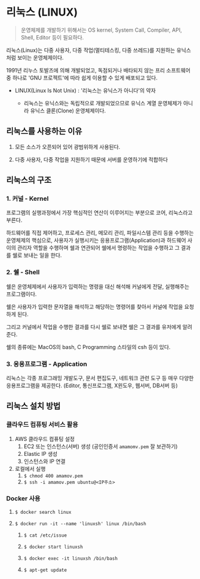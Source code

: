 # 리눅스 (LINUX)

> 운영체제를 개발하기 위해서는 OS kernel, System Call, Compiler, API, Shell, Editor 등이 필요하다.

리눅스(Linux)는 다중 사용자, 다중 작업(멀티테스킹, 다중 쓰레드)를 지원하는 유닉스처럼 보이는 운영체제이다.

1991년 리누스 토발즈에 의해 개발되었고, 독점되거나 배타되지 않는 프리 소프트웨어 중 하나로 'GNU 프로젝트'에 따라 쉽게 이용할 수 있게 배포되고 있다.

- LINUX(Linux Is Not Unix) : '리눅스는 유닉스가 아니다'의 약자

  - 리눅스는 유닉스와는 독립적으로 개발되었으므로 유닉스 계열 운영체제가 아니라 유닉스 클론(Clone) 운영체제이다.

## 리눅스를 사용하는 이유

1. 모든 소스가 오픈되어 있어 광범위하게 사용된다.

2. 다중 사용자, 다중 작업을 지원하기 때문에 서버를 운영하기에 적합하다

## 리눅스의 구조

### 1. 커널 - Kernel

프로그램의 실행과정에서 가장 핵심적인 연산이 이루어지는 부분으로 코어, 리눅스라고 부른다.

하드웨어를 직접 제어하고, 프로세스 관리, 메모리 관리, 파일시스템 관리 등을 수행하는 운영체제의 핵심으로, 사용자가 실행시키는 응용프로그램(Application)과 하드웨어 사이의 관리자 역할을 수행하며 쉘과 연관되어 쉘에서 명령하는 작업을 수행하고 그 결과를 쉘로 보내는 일을 한다.

### 2. 쉘 - Shell

쉘은 운영체제에서 사용자가 입력하는 명령을 대신 해석해 커널에게 전달, 실행해주는 프로그램이다.

쉘은 사용자가 입력한 문자열을 해석하고 해당하는 명령어를 찾아서 커널에 작업을 요청하게 된다.

그리고 커널에서 작업을 수행한 결과를 다시 쉘로 보내면 쉘은 그 결과를 유저에게 알려준다.

쉘의 종류에는 MacOS의 bash, C Programming 스타일의 csh 등이 있다.

### 3. 응용프로그램 - Application

리눅스는 각종 프로그래밍 개발도구, 문서 편집도구, 네트워크 관련 도구 등 매우 다양한 응용프로그램을 제공한다. (Editor, 통신프로그램, X윈도우, 웹서버, DB서버 등)

## 리눅스 설치 방법

### 클라우드 컴퓨팅 서비스 활용

1. AWS 클라우드 컴퓨팅 설정
   1. EC2 또는 인스턴스(서버) 생성 (공인인증서 `amamomv.pem` 잘 보관하기)
   2. Elastic IP 생성
   3. 인스턴스와 IP 연결
2. 로컬에서 실행
   1. `$ chmod 400 amamov.pem`
   2. `$ ssh -i amamov.pem ubuntu@<IP주소>`

### Docker 사용

1. `$ docker search linux`

2. `$ docker run -it --name 'linuxsh' linux /bin/bash`

   1. `$ cat /etc/issue`

   2. `$ docker start linuxsh`

   3. `$ docker exec -it linuxsh /bin/bash`

   4. `$ apt-get update`
